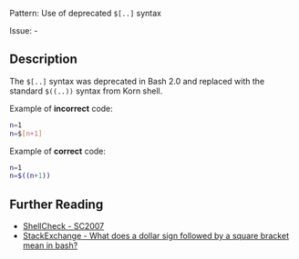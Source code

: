 Pattern: Use of deprecated `$[..]` syntax

Issue: -

## Description

The `$[..]` syntax was deprecated in Bash 2.0 and replaced with the standard `$((..))` syntax from Korn shell.

Example of **incorrect** code:

```sh
n=1
n=$[n+1]
```

Example of **correct** code:

```sh
n=1
n=$((n+1))
```

## Further Reading

* [ShellCheck - SC2007](https://github.com/koalaman/shellcheck/wiki/SC2007)
* [StackExchange - What does a dollar sign followed by a square bracket mean in bash?](https://unix.stackexchange.com/questions/209833/what-does-a-dollar-sign-followed-by-a-square-bracket-mean-in-bash)
